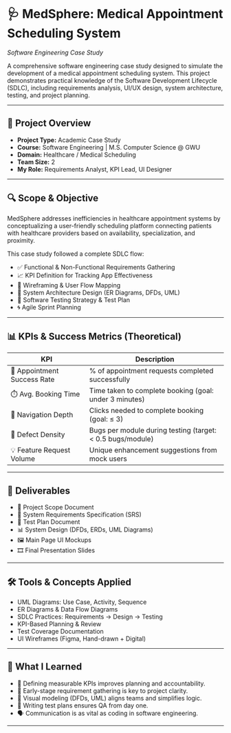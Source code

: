  # 🩺 MedSphere: Medical Appointment Scheduling System  
*Software Engineering Case Study*

A comprehensive software engineering case study designed to simulate the development of a medical appointment scheduling system. This project demonstrates practical knowledge of the Software Development Lifecycle (SDLC), including requirements analysis, UI/UX design, system architecture, testing, and project planning.

---

## 📘 Project Overview

- **Project Type:** Academic Case Study  
- **Course:** Software Engineering | M.S. Computer Science @ GWU  
- **Domain:** Healthcare / Medical Scheduling  
- **Team Size:** 2  
- **My Role:** Requirements Analyst, KPI Lead, UI Designer  

---

## 🔍 Scope & Objective

MedSphere addresses inefficiencies in healthcare appointment systems by conceptualizing a user-friendly scheduling platform connecting patients with healthcare providers based on availability, specialization, and proximity.

This case study followed a complete SDLC flow:

- ✅ Functional & Non-Functional Requirements Gathering  
- 📈 KPI Definition for Tracking App Effectiveness  
- 🧩 Wireframing & User Flow Mapping  
- 🧱 System Architecture Design (ER Diagrams, DFDs, UML)  
- 🧪 Software Testing Strategy & Test Plan  
- 🌀 Agile Sprint Planning  

---

## 📊 KPIs & Success Metrics (Theoretical)

| **KPI**                   | **Description**                                                     |
|---------------------------|---------------------------------------------------------------------|
| 📅 Appointment Success Rate | % of appointment requests completed successfully                   |
| ⏱️ Avg. Booking Time       | Time taken to complete booking (goal: under 3 minutes)             |
| 🧭 Navigation Depth        | Clicks needed to complete booking (goal: ≤ 3)                      |
| 🐞 Defect Density          | Bugs per module during testing (target: < 0.5 bugs/module)         |
| 💡 Feature Request Volume  | Unique enhancement suggestions from mock users                     |

---

## 📐 Deliverables

- 📄 Project Scope Document  
- 📄 System Requirements Specification (SRS)  
- 🧪 Test Plan Document  
- 📊 System Design (DFDs, ERDs, UML Diagrams)  
- 🖼️ Main Page UI Mockups  
- 🎞️ Final Presentation Slides  

---

## 🛠️ Tools & Concepts Applied

- UML Diagrams: Use Case, Activity, Sequence  
- ER Diagrams & Data Flow Diagrams  
- SDLC Practices: Requirements → Design → Testing  
- KPI-Based Planning & Review  
- Test Coverage Documentation  
- UI Wireframes (Figma, Hand-drawn + Digital)  

---

## 🧠 What I Learned

- 📌 Defining measurable KPIs improves planning and accountability.  
- 🧠 Early-stage requirement gathering is key to project clarity.  
- 🔄 Visual modeling (DFDs, UML) aligns teams and simplifies logic.  
- 🧪 Writing test plans ensures QA from day one.  
- 🗣️ Communication is as vital as coding in software engineering.

---
